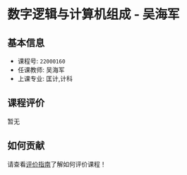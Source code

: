 # 数字逻辑与计算机组成 - 吴海军

## 基本信息

- 课程号: `22000160`
- 任课教师: 吴海军
- 上课专业: 匡计,计科

## 课程评价

暂无

## 如何贡献

请查看[评价指南](../how-to-comment.md)了解如何评价课程！

